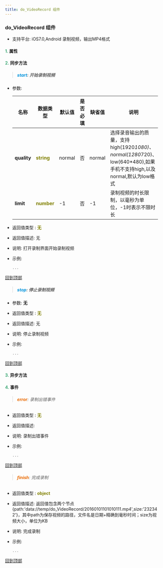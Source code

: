 ```yaml
---
title: do_VideoRecord 组件
---
```


### do_VideoRecord 组件

* 支持平台: iOS7.0,Android
录制视频，输出MP4格式

#### <font color ='#40A977'>**1.**</font> 属性

#### <font color ='#40A977'>**2.**</font> 同步方法

>##### <font color ='#0092db'>**start**</font>: 开始录制视频

- 参数:

  名称 | 数据类型 |默认值|是否必填|缺省值|说明
  ---- |-------------  |----------|--------------|--------|------
  **quality** |<font color ='#808000'>**string**</font> | normal | 否|normal|选择录音输出的质量，支持high(1920*1080)、normal(1280*720)、low(640*480),如果手机不支持high,以及normal,默认为low格式
  **limit** |<font color ='#808000'>**number**</font> | -1 | 否|-1|录制视频的时长限制，以毫秒为单位，-1时表示不限时长
- 返回值类型 : <font color ='#808000'>**无**</font>
- 返回值描述: 无
- 说明: 打开录制界面开始录制视频
- 示例:

  ```javascript
  ...

  ```

[回到顶部](#top)

>##### <font color ='#0092db'>**stop**</font>: 停止录制视频

- 参数: **无**
- 返回值类型 : <font color ='#808000'>**无**</font>
- 返回值描述: 无
- 说明: 停止录制视频
- 示例:

  ```javascript
  ...

  ```

[回到顶部](#top)

#### <font color ='#40A977'>**3.**</font> 异步方法


#### <font color ='#40A977'>**4.**</font> 事件

>###### <font color ='#e96900'>**error**</font>: 录制出错事件

- 返回值类型 : <font color ='#808000'>**无**</font>
- 返回值描述: 
- 说明: 录制出错事件
- 示例:

  ```javascript
  ...

  ```

[回到顶部](#top)

>###### <font color ='#e96900'>**finish**</font>: 完成录制

- 返回值类型 : <font color ='#808000'>**object**</font>
- 返回值描述: 返回值包含两个节点{path:'data://temp/do_VideoRecord/20160101101010111.mp4',size:'232342'}，其中path为保存视频的路径，文件名是日期+精确到毫秒时间；size为视频大小，单位为KB
- 说明: 完成录制
- 示例:

  ```javascript
  ...

  ```

[回到顶部](#top)


